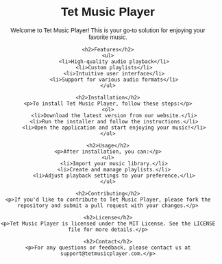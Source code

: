 <!DOCTYPE html>
<html lang="en">
<head>
    <meta charset="UTF-8">
    <meta name="viewport" content="width=device-width, initial-scale=1.0">
    <style>
        body {
            font-family: 'Poppins', sans-serif;
            text-align: center;
            margin: 0;
            padding: 0;
        }
    </style>
    <title>Tet Music Player</title>
</head>
<body>
    <h1>Tet Music Player</h1>
    <p>Welcome to Tet Music Player! This is your go-to solution for enjoying your favorite music.</p>

    <h2>Features</h2>
    <ul>
        <li>High-quality audio playback</li>
        <li>Custom playlists</li>
        <li>Intuitive user interface</li>
        <li>Support for various audio formats</li>
    </ul>

    <h2>Installation</h2>
    <p>To install Tet Music Player, follow these steps:</p>
    <ol>
        <li>Download the latest version from our website.</li>
        <li>Run the installer and follow the instructions.</li>
        <li>Open the application and start enjoying your music!</li>
    </ol>

    <h2>Usage</h2>
    <p>After installation, you can:</p>
    <ul>
        <li>Import your music library.</li>
        <li>Create and manage playlists.</li>
        <li>Adjust playback settings to your preference.</li>
    </ul>

    <h2>Contributing</h2>
    <p>If you'd like to contribute to Tet Music Player, please fork the repository and submit a pull request with your changes.</p>

    <h2>License</h2>
    <p>Tet Music Player is licensed under the MIT License. See the LICENSE file for more details.</p>

    <h2>Contact</h2>
    <p>For any questions or feedback, please contact us at support@tetmusicplayer.com.</p>
</body>
</html>
